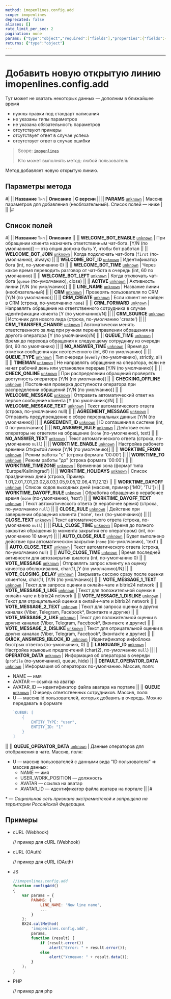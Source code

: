 ```yaml
---
method: imopenlines.config.add
scope: imopenlines
deprecated: false
aliases: []
rate_limit_per_sec: 2
pagination: none
params: {"type":"object","required":["fields"],"properties":{"fields":{"type":"object"}}}
returns: {"type":"object"}
---
```



---

# Добавить новую открытую линию imopenlines.config.add



Тут может не хватать некоторых данных — дополним в ближайшее время







- нужны правки под стандарт написания
- не указаны типы параметров
- не указана обязательность параметров
- отсутствуют примеры
- отсутствует ответ в случае успеха
- отсутствует ответ в случае ошибки





> Scope: [`imopenlines`](../../scopes/permissions.md)
>
> Кто может выполнять метод: любой пользователь

Метод добавляет новую открытую линию.

## Параметры метода

#|
|| **Название**
`Тип`  | **Описание** | **С версии** ||
|| **PARAMS**
[`unknown`](../../data-types.md) | Массив параметров для добавления (необязательный). Список полей — ниже | ||
|#

## Список полей

#|
|| **Название**
`Тип` | **Описание** ||
|| **WELCOME_BOT_ENABLE**
[`unknown`](../../data-types.md) | При обращении клиента назначить ответственным чат-бота. [Y/N (по умолчанию)] — эта опция должна быть Y, чтобы бот работал ||
|| **WELCOME_BOT_JOIN**
[`unknown`](../../data-types.md) | Когда подключать чат-бота (`first` (по-умолчанию), always) ||
|| **WELCOME_BOT_ID**
[`unknown`](../../data-types.md) | Идентификатор бота (int, по-умолчанию 0) ||
|| **WELCOME_BOT_TIME**
[`unknown`](../../data-types.md) | Через какое время переводить разговор от чат-бота в очередь (int, 60 по умолчанию) ||
|| **WELCOME_BOT_LEFT**
[`unknown`](../../data-types.md) | Когда отключать чат-бота (`queue` (по-умолчанию), close) ||
|| **ACTIVE**
[`unknown`](../../data-types.md) | Активность линии [Y/N (по умолчанию)] ||
|| **LINE_NAME**
[`unknown`](../../data-types.md) | Название линии (необязательный) ||
|| **CRM**
[`unknown`](../../data-types.md) | Проверять пользователя по CRM [Y/N (по умолчанию)] ||
|| **CRM_CREATE**
[`unknown`](../../data-types.md) | Если клиент не найден в CRM (строка, по-умолчанию `none`) ||
|| **CRM_FORWARD**
[`unknown`](../../data-types.md) | Направлять обращение на ответственного сотрудника в случае идентификации клиента [Y (по умолчанию)/N] ||
|| **CRM_SOURCE**
[`unknown`](../../data-types.md) | Источник для нового лида (строка, по-умолчанию 'create') ||
|| **CRM_TRANSFER_CHANGE**
[`unknown`](../../data-types.md) | Автоматически менять ответственного за лид при ручном перенаправлении обращения на другого оператора [Y (по умолчанию)/N] ||
|| **QUEUE_TIME**
[`unknown`](../../data-types.md) | Время до перехода обращения к следующему сотруднику из очереди (int, 60 по умолчанию) ||
|| **NO_ANSWER_TIME**
[`unknown`](../../data-types.md) | Время до отметки сообщения как неотвеченного (int, 60 по умолчанию) ||
|| **QUEUE_TYPE**
[`unknown`](../../data-types.md) | Тип очереди (`evenly` (по-умолчанию), strictly, all) ||
|| **TIMEMAN**
[`unknown`](../../data-types.md) | Не направлять обращение на оператора, если не начат рабочий день или установлен перерыв [Y/N (по умолчанию)] ||
|| **CHECK_ONLINE**
[`unknown`](../../data-types.md) | При распределении обращений проверять доступность оператора [Y/N (по умолчанию)] ||
|| **CHECKING_OFFLINE**
[`unknown`](../../data-types.md) | Постоянная проверка доступности оператора при распределении обращений [Y/N (по умолчанию)] ||
|| **WELCOME_MESSAGE**
[`unknown`](../../data-types.md) | Отправить автоматический ответ на первое сообщение клиента [Y (по умолчанию)/N] ||
|| **WELCOME_MESSAGE_TEXT**
[`unknown`](../../data-types.md) | Текст автоматического ответа (строка, по-умолчанию null) ||
|| **AGREEMENT_MESSAGE**
[`unknown`](../../data-types.md) | Отправить предупреждение о сборе персональных данных [Y/N (по умолчанию)] ||
|| **AGREEMENT_ID**
[`unknown`](../../data-types.md) | ID соглашения в системе (int, 0 по-умолчанию) ||
|| **NO_ANSWER_RULE**
[`unknown`](../../data-types.md) | Действие если операторы не ответили на обращение (`none` (по-умолчанию), text) ||
|| **NO_ANSWER_TEXT**
[`unknown`](../../data-types.md) | Текст автоматического ответа (строка, по-умолчанию `null`) ||
|| **WORKTIME_ENABLE**
[`unknown`](../../data-types.md) | Настройка рабочего времени Открытой линии [Y/N (по умолчанию)] ||
|| **WORKTIME_FROM**
[`unknown`](../../data-types.md) | Режим работы "c" (строка формата '00:00') ||
|| **WORKTIME_TO**
[`unknown`](../../data-types.md) | Режим работы "до" (строка формата '00:00') ||
|| **WORKTIME_TIMEZONE**
[`unknown`](../../data-types.md) | Временная зона (формат типа 'Europe/Kaliningrad') ||
|| **WORKTIME_HOLIDAYS**
[`unknown`](../../data-types.md) | Список праздничных дней (строка, Пример: 1.01,2.01,7.01,23.02,8.03,1.05,9.05,12.06,4.11,12.12) ||
|| **WORKTIME_DAYOFF**
[`unknown`](../../data-types.md) | Список кодов выходных дней (массив, пример ['MO', 'TU']) ||
|| **WORKTIME_DAYOFF_RULE**
[`unknown`](../../data-types.md) | Обработка обращения в нерабочее время (`none` (по-умолчанию), 'text') ||
|| **WORKTIME_DAYOFF_TEXT**
[`unknown`](../../data-types.md) | Текст автоматического ответа (в нерабочее время) (строка, по-умолчанию `null`) ||
|| **CLOSE_RULE**
[`unknown`](../../data-types.md) | Действие при завершении обращения клиента ('none', `text` (по-умолчанию)) ||
|| **CLOSE_TEXT**
[`unknown`](../../data-types.md) | Текст автоматического ответа (строка, по-умолчанию `null`) ||
|| **FULL_CLOSE_TIME**
[`unknown`](../../data-types.md) | Время до полного закрытия обращения (с момента закрытия его оператором) (int, по-умолчанию 10 минут) ||
|| **AUTO_CLOSE_RULE**
[`unknown`](../../data-types.md) | Будет выполнено действие при автоматическом закрытии (`none` (по-умолчанию), 'text') ||
|| **AUTO_CLOSE_TEXT**
[`unknown`](../../data-types.md) | Текст автоматического ответа (строка, по-умолчанию null) ||
|| **AUTO_CLOSE_TIME**
[`unknown`](../../data-types.md) | Время последней активности для автозакрытия диалога (int, по-умолчанию 0) ||
|| **VOTE_MESSAGE**
[`unknown`](../../data-types.md) | Отправлять запрос клиенту на оценку качества обслуживания, char(1),[Y (по умолчанию)/N] ||
|| **VOTE_CLOSING_DELAY**
[`unknown`](../../data-types.md) | Закрывать сессию сразу после оценки клиентом, char(1), [Y/N (по умолчанию)] ||
|| **VOTE_MESSAGE_1_TEXT**
[`unknown`](../../data-types.md) | Текст для запроса оценки в онлайн-чате и bitrix24 network ||
|| **VOTE_MESSAGE_1_LIKE**
[`unknown`](../../data-types.md) | Текст для положительной оценки в онлайн-чате и bitrix24 network ||
|| **VOTE_MESSAGE_1_DISLIKE**
[`unknown`](../../data-types.md) | Текст для отрицательной оценки в онлайн-чате и bitrix24 network ||
|| **VOTE_MESSAGE_2_TEXT**
[`unknown`](../../data-types.md) | Текст для запроса оценки в других каналах (Viber, Telegram, Facebook*, Вконтакте и другие) ||
|| **VOTE_MESSAGE_2_LIKE**
[`unknown`](../../data-types.md) | Текст для положительной оценки в других каналах (Viber, Telegram, Facebook*, Вконтакте и другие) ||
|| **VOTE_MESSAGE_2_DISLIKE**
[`unknown`](../../data-types.md) | Текст для отрицательной оценки в других каналах (Viber, Telegram, Facebook*, Вконтакте и другие) ||
|| **QUICK_ANSWERS_IBLOCK_ID**
[`unknown`](../../data-types.md) | Идентификатор инфоблока быстрых ответов (по-умолчанию, 0) ||
|| **LANGUAGE_ID**
[`unknown`](../../data-types.md) | Настройка языковых предпочтений (char(2), по-умолчанию `null`) ||
|| **OPERATOR_DATA**
[`unknown`](../../data-types.md) | Информация об операторах в очереди (`profile` (по-умолчанию), queue, hide) ||
|| **DEFAULT_OPERATOR_DATA**
[`unknown`](../../data-types.md) | Информация об операторах по-умолчанию. Массив, поля:
- NAME — имя
- AVATAR — ссылка на аватар
- AVATAR_ID — идентификатор файла аватара на портале ||
|| **QUEUE**
[`unknown`](../../data-types.md) | Очередь ответственных сотрудников. Массив, поля:
- U — массив id пользователей, которых добавить в очередь. Можно передавать в формате
    ```js
    `QUEUE: [
        {
            ENTITY_TYPE: "user",
            ENTITY_ID: "1"
        }
    ]
    ```
 ||
|| **QUEUE_OPERATOR_DATA**
[`unknown`](../../data-types.md) | Данные операторов для отображения в чате. Массив, поля:
- U — массив пользователей с данными вида "ID пользователя" => массив данных:
  - NAME — имя
  - USER_WORK_POSITION — должность
  - AVATAR — ссылка на аватар
  - AVATAR_ID — идентификатор файла аватара на портале ||
|#

\* — *Социальная сеть признана экстремистской и запрещена на территории Российской Федерации.*


## Примеры





- cURL (Webhook)

    // пример для cURL (Webhook)

- cURL (OAuth)

    // пример для cURL (OAuth)

- JS

    ```js
    //imopenlines.config.add
    function configAdd()
    {
        var params = {
            PARAMS: {
                LINE_NAME: 'New line name',
                ...
            }
        };
        BX24.callMethod(
            'imopenlines.config.add',
            params,
            function (result) {
                if (result.error())
                    alert("Error: " + result.error());
                else
                    alert("Успешно: " + result.data());
            }
        );
    }
    ```

- PHP

    // пример для php




